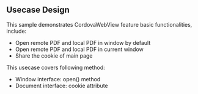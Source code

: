 ## Usecase Design

This sample demonstrates CordovaWebView feature basic functionalities, include:

* Open remote PDF and local PDF in window by default 
* Open remote PDF and local PDF in current window
* Share the cookie of main page

This usecase covers following method:

* Window interface: open() method
* Document interface: cookie attribute
